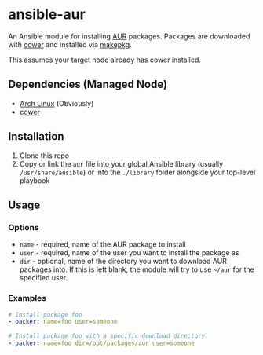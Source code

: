 # ansible-aur

An Ansible module for installing [AUR](https://aur.archlinux.org/) packages. Packages are downloaded with [cower](https://github.com/falconindy/cower) and installed via [makepkg](https://wiki.archlinux.org/index.php/Makepkg).

This assumes your target node already has cower installed.

## Dependencies (Managed Node)

* [Arch Linux](https://www.archlinux.org/) (Obviously)
* [cower](https://github.com/falconindy/cower)

## Installation

1. Clone this repo
2. Copy or link the `aur` file into your global Ansible library (usually `/usr/share/ansible`) or into the `./library` folder alongside your top-level playbook

## Usage

### Options

* `name` - required, name of the AUR package to install
* `user` - required, name of the user you want to install the package as
* `dir` - optional, name of the directory you want to download AUR packages into. If this is left blank, the module will try to use `~/aur` for the specified user.

### Examples

```yaml
# Install package foo
- packer: name=foo user=someone

# Install package foo with a specific download directory
- packer: name=foo dir=/opt/packages/aur user=someone

```
